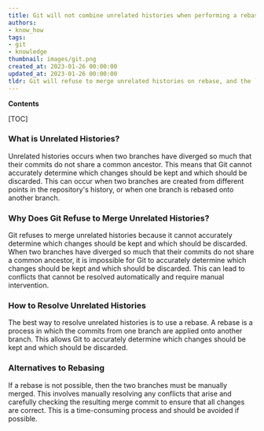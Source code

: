```yaml
---
title: Git will not combine unrelated histories when performing a rebase
authors:
- know_how
tags:
- git
- knowledge
thumbnail: images/git.png
created_at: 2023-01-26 00:00:00
updated_at: 2023-01-26 00:00:00
tldr: Git will refuse to merge unrelated histories on rebase, and the `--allow-unrelated-histories` flag must be used to override this.
---
```


**Contents**

[TOC]

### What is Unrelated Histories? 
Unrelated histories occurs when two branches have diverged so much that their commits do not share a common ancestor. This means that Git cannot accurately determine which changes should be kept and which should be discarded. This can occur when two branches are created from different points in the repository's history, or when one branch is rebased onto another branch.

### Why Does Git Refuse to Merge Unrelated Histories?
Git refuses to merge unrelated histories because it cannot accurately determine which changes should be kept and which should be discarded. When two branches have diverged so much that their commits do not share a common ancestor, it is impossible for Git to accurately determine which changes should be kept and which should be discarded. This can lead to conflicts that cannot be resolved automatically and require manual intervention.

### How to Resolve Unrelated Histories
The best way to resolve unrelated histories is to use a rebase. A rebase is a process in which the commits from one branch are applied onto another branch. This allows Git to accurately determine which changes should be kept and which should be discarded.

### Alternatives to Rebasing
If a rebase is not possible, then the two branches must be manually merged. This involves manually resolving any conflicts that arise and carefully checking the resulting merge commit to ensure that all changes are correct. This is a time-consuming process and should be avoided if possible.
